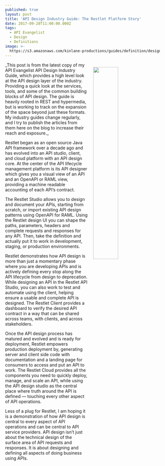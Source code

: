 ```yaml
---
published: true
layout: post
title: 'API Design Industry Guide: The Restlet Platform Story'
date: 2017-09-28T11:00:00.000Z
tags:
  - API Evangelist
  - Design
  - Definitions
image: >-
  https://s3.amazonaws.com/kinlane-productions/guides/definition/design/api-design-industry-guide-the-restlet-platform-story.png
---
```

<p><a href="http://design.apievangelist.com/#Guide"><img src="https://s3.amazonaws.com/kinlane-productions/guides/definition/design/api-design-industry-guide-the-restlet-platform-story.png" align="right" width="40%" style="padding: 15px;" /></a></p>
_This post is from the latest copy of my API Evangelist API Design Industry Guide, which provides a high level look at the API design layer of the industry. Providing a quick look at the services, tools, and some of the common building blocks of API design. The guide is heavily rooted in REST and hypermedia, but is working to track on the expansion of the space beyond just these formats. My industry guides change regularly, and I try to publish the articles from them here on the blog to increase their reach and exposure._

Restlet began as an open source Java API framework over a decade ago and has evolved into an API studio, client, and cloud platform with an API design core. At the center of the API lifecycle management platform is its API designer which gives you a visual view of an API and an OpenAPI or RAML view, providing a machine readable accounting of each API’s contract.

The Restlet Studio allows you to design and document your APIs, starting from scratch, or import existing API design patterns using OpenAPI for RAML. Using the Restlet design UI you can shape the paths, parameters, headers and complete requests and responses for any API. Then, take the definition and actually put it to work in development, staging, or production environments.

Restlet demonstrates how API design is more than just a momentary phase where you are developing APIs and is actively defining every stop along the API lifecycle from design to deprecation. While designing an API in the Restlet API Studio, you can also work to test and automate using the client, helping ensure a usable and complete API is designed. The Restlet Client provides a dashboard to verify the desired API contract in a way that can be shared across teams, with clients, and across stakeholders.

Once the API design process has matured and evolved and is ready for deployment, Restlet empowers production deployment by, generating server and client side code with documentation and a landing page for consumers to access and put an API to work. The Restlet Cloud provides all the components you need to quickly deploy, manage, and scale an API, while using the API design studio as the central place where truth around the API is defined — touching every other aspect of API operations.

Less of a plug for Restlet, I am hoping it is a demonstration of how API design is central to every aspect of API operations and can be central to API service providers. API design isn’t just about the technical design of the surface area of API requests and responses. It is about designing and defining all aspects of doing business using APIs.
